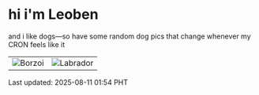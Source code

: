 # hi i'm Leoben

and i like dogs—so have some random dog pics that change whenever my CRON feels like it

|  |  |
|--------|----------|
| ![Borzoi](https://random-dog-vercel.vercel.app/api/random-borzoi?v=1754848495) | ![Labrador](https://random-dog-vercel.vercel.app/api/random-labrador?v=1754848495) |

Last updated: 2025-08-11 01:54 PHT
